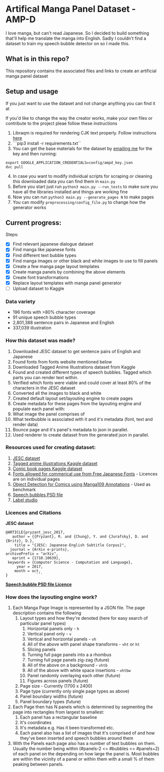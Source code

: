 # Artifical Manga Panel Dataset - AMP-D
I love manga, but can't read Japanese. So I decided to build something that'll help me translate the manga into 
English. Sadly I couldn't find a dataset to train my speech bubble detector on so I made this.

## What is in this repo?
This repository contains the associated files and links to create an artificial manga panel dataset

## Setup and usage
If you just want to use the dataset and not change anything you can find it at <put link to kaggle here>

If you'd like to change the way the creator works, make your own files or contribute to the project pleae follow these instructions

1. Libraqm is required for rendering CJK text properly. Follow instructions [here](https://github.com/HOST-Oman/libraqm)
2. ```pip3 install -r requirements.txt``
3. You can get the base materials for the dataset by [emailing me](mailto:aasimsani05@gmail.com) for the key and then running:
  ```
  export GOOGLE_APPLICATION_CREDENTIALS=config/ampd_key.json
  dvc pull
  ```
4. In case you want to modify individual scripts for scraping or cleaning this downloaded data you can find them in ```main.py```
5. Before you start just run ```python3 main.py --run_tests``` to make sure
you have all the libraries installed and things are working fine
6. Now you can run ```python3 main.py --generate_pages N``` to make pages
7. You can modify ```preprocessing/config_file.py``` to change how the generator works

## Current progress:

Steps:
- [x] Find relevant japanese dialogue dataset
- [x] Find manga like japanese fonts
- [x] Find different text bubble types
- [x] Find manga images or other black and white images to use to fill panels
- [x] Create a few manga page layout templates
- [x] Create manga panels by combining the above elements
- [x] Create font transformations
- [x] Replace layout templates with manga panel generator
- [ ] Upload dataset to Kaggle

### Data variety
- 196 fonts with >80% character coverage
- 91 unique speech bubble types
- 2,801,388 sentence pairs in Japanese and English
- 337,039 illustration

### How this dataset was made?
1. Downloaded JESC dataset to get sentence pairs of English and Japanese
2. Found fonts from fonts website mentioned below
3. Downloaded Tagged Anime Illustrations dataset from Kaggle
4. Found and created different types of speech bubbles. Tagged which parts you can render text within.
5. Verified which fonts were viable and could cover at least 80% of the characters in the JESC dataset
6. Converted all the images to black and white 
7. Created default layout set/layouting engine to create pages 
8. Create metadata for these pages from the layouting engine and populate each panel with:
  1. What image the panel comprises of
  2. What textbubble is associated with it and it's metadata (font, text and render data)
9. Bounce page and it's panel's metadata to json in parallel.
9. Used renderer to create dataset from the generated json in parallel.

### Resources used for creating dataset:

1. [JESC dataset](https://nlp.stanford.edu/projects/jesc/)
2. [Tagged anime illustrations Kaggle dataset](https://www.kaggle.com/mylesoneill/tagged-anime-illustrations)
3. [Comic book pages Kaggle dataset](https://www.kaggle.com/cenkbircanoglu/comic-books-classification)
4. [Fonts allowed for commerical use from Free Japanese Fonts](https://www.freejapanesefont.com/) - Licences are on individual pages
5. [Object Detection for Comics using Manga109 Annotations](https://arxiv.org/pdf/1803.08670.pdf) - Used as benchmark
6. [Speech bubbles PSD file](https://www.deviantart.com/zombiesmile/art/300-Free-Speech-Bubbles-Download-419223430)
7. [Label studio](https://labelstud.io/)

### Licences and Citations
**JESC dataset**
```
@ARTICLE{pryzant_jesc_2017,
   author = {{Pryzant}, R. and {Chung}, Y. and {Jurafsky}, D. and {Britz}, D.},
    title = "{JESC: Japanese-English Subtitle Corpus}",
  journal = {ArXiv e-prints},
archivePrefix = "arXiv",
   eprint = {1710.10639},
 keywords = {Computer Science - Computation and Language},
     year = 2017,
    month = oct,
}             ```
```

[**Speech bubble PSD file Licence**](https://friendlystock.com/terms-of-use/)

### How does the layouting engine work?
1. Each Manga Page Image is represented by a JSON file. The page description contains the following
    1. Layout types and how they're denoted (here for easy search of particular panel types)
        1. Horizontal panels only - ```h```
        2. Vertical panel only - ```v```
        3. Vertical and horizontal panels - ```vh```
        4. All of the above with panel shape transforms - ```vht``` or ```ht```
          1. Slicing panels
          2. Turning full page panels into a a rhombus
          3. Turning full page panels zig-zag (future)
        5. All of the above on a background - ```vhtb```
        7. All of the above with white space insertions - ```vhtbw```
        8. Panel randomly overlaying each other (future)
        9. Figures across panels (future)
    2. Page size - Currently (1700 x 2400)
    3. Page type (currently only single page types as above)
    4. Panel boundary widths (future)
    5. Panel boundary types (future)
2. Each Page then has N panels which is determined by segmenting the page into rectangles from largest to smallest:
    1. Each panel has a rectangular baseline
      1. It's coordinates
      2. It's metadata e.g. Has it been transformed etc.
    2. Each panel also has a list of images that it's comprised of and how they've been inserted and speech bubbles around them
3. With the Panels each page also has a number of text bubbles on them. Usually the number being within (#panels-2 <= #bubbles <= #panels+2) of each panel on the depending on how large the panel is. Most bubbles are within the vicinity of a panel or within them with a small % of them peaking between panels. 
